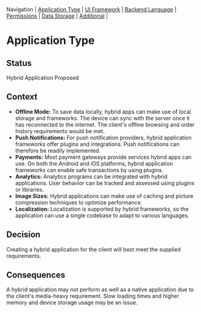Navigation |
[Application Type](https://github.com/zoegoodwin/CPRG303_ADR/blob/main/App_Type) |
[UI Framework](https://github.com/zoegoodwin/CPRG303_ADR/blob/main/UI_Framework) |
[Backend Language](https://github.com/zoegoodwin/CPRG303_ADR/blob/main/Backend_Language) |
[Permissions](https://github.com/zoegoodwin/CPRG303_ADR/blob/main/Permissions) |
[Data Storage](https://github.com/zoegoodwin/CPRG303_ADR/blob/main/Data_Storage) |
[Additional](https://github.com/zoegoodwin/CPRG303_ADR/blob/main/Additional) |

# Application Type

## Status

Hybrid Application Proposed


## Context

- **Offline Mode:** To save data locally, hybrid apps can make use of local storage and frameworks. The device can sync with the server once it has reconnected to the internet. The client's offline browsing and order history requirements would be met.
- **Push Notifications:** For push notification providers, hybrid application frameworks offer plugins and integrations. Push notifications can therefore be readily implemented.
- **Payments:** Most payment gateways provide services hybrid apps can use. On both the Android and iOS platforms, hybrid application frameworks can enable safe transactions by using plugins.
- **Analytics:** Analytics programs can be integrated with hybrid applications. User behavior can be tracked and assessed using plugins or libraries.
- **Image Sizes:** Hybrid applications can make use of caching and picture compression techniques to optimize performance.
- **Localization:** Localization is supported by hybrid frameworks, so the application can use a single codebase to adapt to various languages. 


## Decision

Creating a hybrid application for the client will best meet the supplied requirements.


## Consequences

A hybrid application may not perform as well as a native application due to the client's media-heavy requirement. Slow loading times and higher memory and device storage usage may be an issue.
